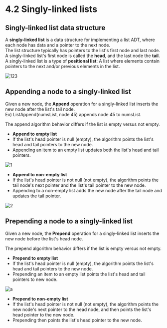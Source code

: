 # 4.2 Singly-linked lists

## Singly-linked list data structure
A **singly-linked list** is a data structure for implementing a list ADT, where each node has data and a pointer to the next node.   
The list structure typically has pointers to the list's first node and last node.   
A singly-linked list's first node is called the **head**, and the last node the **tail**.   
A singly-linked list is a type of **positional list**: A list where elements contain pointers to the next and/or previous elements in the list.   

![123](https://github.com/ijaejun1025/CIS223-Algorithms/assets/154036705/52619915-8395-4076-a076-0c5fe87b67c2)

## Appending a node to a singly-linked list
Given a new node, the **Append** operation for a singly-linked list inserts the new node after the list's tail node.   
Ex) ListAppend(numsList, node 45) appends node 45 to numsList.   

The append algorithm behavior differs if the list is empty versus not empty.   
* **Append to empty list**
* If the list's head pointer is null (empty), the algorithm points the list's head and tail pointers to the new node.
* Appending an item to an empty list updates both the list's head and tail pointers.

![1](https://github.com/ijaejun1025/CIS223-Algorithms/assets/154036705/9ce15d0f-5e14-4231-b21a-1b36a2b2ed21)

* **Append to non-empty list**   
* If the list's head pointer is not null (not empty), the algorithm points the tail node's next pointer and the list's tail pointer to the new node.
* Appending to a non-empty list adds the new node after the tail node and updates the tail pointer.

![2](https://github.com/ijaejun1025/CIS223-Algorithms/assets/154036705/77cd2ff7-c0b8-486f-8ccc-eca3d63208c1)

## Prepending a node to a singly-linked list
Given a new node, the **Prepend** operation for a singly-linked list inserts the new node before the list's head node.   

The prepend algorithm behavior differs if the list is empty versus not empty.   
* **Prepend to empty list**   
* If the list's head pointer is null (empty), the algorithm points the list's head and tail pointers to the new node.
* Prepending an item to an empty list points the list's head and tail pointers to new node.

![a](https://github.com/ijaejun1025/CIS223-Algorithms/assets/154036705/c93d9e01-359e-47cb-8589-c6e208e0c08a)

* **Prepend to non-empty list**   
* If the list's head pointer is not null (not empty), the algorithm points the new node's next pointer to the head node, and then points the list's head pointer to the new node.
* Prepending then points the list's head pointer to the new node.

